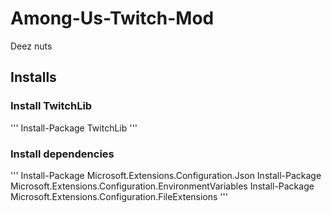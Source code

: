 # Among-Us-Twitch-Mod
Deez nuts

## Installs

### Install TwitchLib
''' 
Install-Package TwitchLib
'''

### Install dependencies
'''
Install-Package Microsoft.Extensions.Configuration.Json
Install-Package Microsoft.Extensions.Configuration.EnvironmentVariables
Install-Package Microsoft.Extensions.Configuration.FileExtensions
'''

